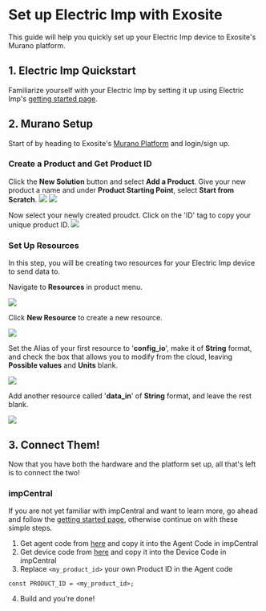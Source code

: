 # Set up Electric Imp with Exosite

This guide will help you quickly set up your Electric Imp device to Exosite's Murano platform.


## 1. Electric Imp Quickstart

Familiarize yourself with your Electric Imp by setting it up using Electric Imp's [getting started page](https://developer.electricimp.com/gettingstarted).


## 2. Murano Setup
Start of by heading to Exosite's [Murano Platform](https://www.exosite.io/) and login/sign up.

### Create a Product and Get Product ID

Click the **New Solution** button and select **Add a Product**. Give your new product a name and under **Product Starting Point**, select **Start from Scratch**.
![](../../assets/ElectricImp/create_solution.png)
![](../../assets/ElectricImp/create_product.png)

Now select your newly created proudct. Click on the 'ID' tag to copy your unique product ID.
![](../../assets/ElectricImp/get_productid.png)

### Set Up Resources
In this step, you will be creating two resources for your Electric Imp device to send data to.

Navigate to **Resources** in product menu.

![](../../assets/ElectricImp/find_resources.png)

Click **New Resource** to create a new resource.

![](../../assets/ElectricImp/new_resource.png)

Set the Alias of your first resource to '**config_io**', make it of **String** format, and check the box that allows you to modify from the cloud, leaving **Possible values** and **Units** blank.

![](../../assets/ElectricImp/config_io.png)

Add another resource called '**data_in**' of **String** format, and leave the rest blank.

![](../../assets/ElectricImp/data_in.png)

## 3. Connect Them!

Now that you have both the hardware and the platform set up, all that's left is to connect the two!

### impCentral
If you are not yet familiar with impCentral and want to learn more, go ahead and follow the [getting started page](https://developer.electricimp.com/gettingstarted), otherwise continue on with these simple steps.

1.	Get agent code from [here](https://github.com/electricimp/Exosite/blob/master/Example/example.agent.nut) and copy it into the Agent Code in impCentral
2.	Get device code from [here](https://github.com/electricimp/Exosite/blob/master/Example/example.device.nut) and copy it into the Device Code in impCentral
3.	Replace `<my_product_id>` your own Product ID in the Agent code
```
const PRODUCT_ID = <my_product_id>;
```
4.	Build and you're done!
